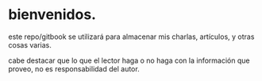# bienvenidos.

este repo/gitbook se utilizará para almacenar mis charlas, artículos, y otras cosas varias.

cabe destacar que lo que el lector haga o no haga con la información que proveo, no es responsabilidad del autor.
